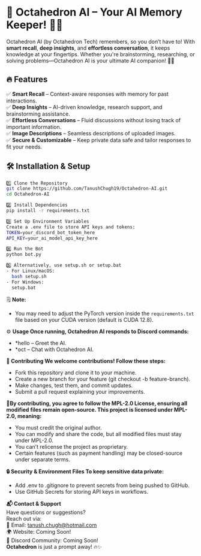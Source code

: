 # 🚀 Octahedron AI – Your AI Memory Keeper! 🧠✨  

Octahedron AI (by Octahedron Tech) remembers, so you don’t have to! With **smart recall**, **deep insights**, and **effortless conversation**, it keeps knowledge at your fingertips. Whether you're brainstorming, researching, or solving problems—Octahedron AI is your ultimate AI companion! 🤖💡  

## 🔥 Features  
✅ **Smart Recall** – Context-aware responses with memory for past interactions.  
✅ **Deep Insights** – AI-driven knowledge, research support, and brainstorming assistance.  
✅ **Effortless Conversations** – Fluid discussions without losing track of important information.  
✅ **Image Descriptions** – Seamless descriptions of uploaded images.  
✅ **Secure & Customizable** – Keep private data safe and tailor responses to fit your needs.  

## 🛠 Installation & Setup  
```bash
1️⃣ Clone the Repository  
git clone https://github.com/TanushChugh19/Octahedron-AI.git
cd Octahedron-AI

2️⃣ Install Dependencies
pip install -r requirements.txt

3️⃣ Set Up Environment Variables
Create a .env file to store API keys and tokens:
TOKEN=your_discord_bot_token_here
API_KEY=your_ai_model_api_key_here

4️⃣ Run the Bot
python bot.py

5️⃣ Alternatively, use setup.sh or setup.bat
- For Linux/macOS:  
  bash setup.sh  
- For Windows:  
  setup.bat
```
🗒️ **Note:**  
- You may need to adjust the PyTorch version inside the `requirements.txt` file based on your CUDA version (default is CUDA 12.8).  

⚙️ **Usage Once running, Octahedron AI responds to Discord commands:**  
- *hello – Greet the AI.
- *oct <message> – Chat with Octahedron AI.

**👥 Contributing
We welcome contributions! Follow these steps:**
- Fork this repository and clone it to your machine.
- Create a new branch for your feature (git checkout -b feature-branch).
- Make changes, test them, and commit updates.
- Submit a pull request explaining your improvements.

**📜By contributing, you agree to follow the MPL-2.0 License, ensuring all modified files remain open-source. This project is licensed under MPL-2.0, meaning:**  
- You must credit the original author.
- You can modify and share the code, but all modified files must stay under MPL-2.0.
- You can’t relicense the project as proprietary.
- Certain features (such as payment handling) may be closed-source under separate terms.

**🔒 Security & Environment Files
To keep sensitive data private:**
- Add .env to .gitignore to prevent secrets from being pushed to GitHub.
- Use GitHub Secrets for storing API keys in workflows.

**📬 Contact & Support**  
Have questions or suggestions?  
Reach out via:  
📧 Email: [tanush.chugh@hotmail.com](mailto:tanush.chugh@hotmail.com)  
🌍 Website: Coming Soon!  
📡 Discord Community: Coming Soon!  
**Octahedron** is just a prompt away! 🔥✨  
